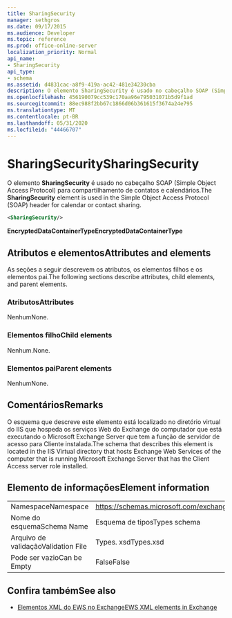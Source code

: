 ```yaml
---
title: SharingSecurity
manager: sethgros
ms.date: 09/17/2015
ms.audience: Developer
ms.topic: reference
ms.prod: office-online-server
localization_priority: Normal
api_name:
- SharingSecurity
api_type:
- schema
ms.assetid: d4831cac-a8f9-419a-ac42-481e34230cba
description: O elemento SharingSecurity é usado no cabeçalho SOAP (Simple Object Access Protocol) para compartilhamento de contatos e calendários.
ms.openlocfilehash: 456190079cc539c170aa96e795031071b5d9f1ad
ms.sourcegitcommit: 88ec988f2bb67c1866d06b361615f3674a24e795
ms.translationtype: MT
ms.contentlocale: pt-BR
ms.lasthandoff: 05/31/2020
ms.locfileid: "44466707"
---
```

# <a name="sharingsecurity"></a><span data-ttu-id="93df4-103">SharingSecurity</span><span class="sxs-lookup"><span data-stu-id="93df4-103">SharingSecurity</span></span>

<span data-ttu-id="93df4-104">O elemento **SharingSecurity** é usado no cabeçalho SOAP (Simple Object Access Protocol) para compartilhamento de contatos e calendários.</span><span class="sxs-lookup"><span data-stu-id="93df4-104">The **SharingSecurity** element is used in the Simple Object Access Protocol (SOAP) header for calendar or contact sharing.</span></span> 
  
```xml
<SharingSecurity/>
```

 <span data-ttu-id="93df4-105">**EncryptedDataContainerType**</span><span class="sxs-lookup"><span data-stu-id="93df4-105">**EncryptedDataContainerType**</span></span>
## <a name="attributes-and-elements"></a><span data-ttu-id="93df4-106">Atributos e elementos</span><span class="sxs-lookup"><span data-stu-id="93df4-106">Attributes and elements</span></span>

<span data-ttu-id="93df4-107">As seções a seguir descrevem os atributos, os elementos filhos e os elementos pai.</span><span class="sxs-lookup"><span data-stu-id="93df4-107">The following sections describe attributes, child elements, and parent elements.</span></span>
  
### <a name="attributes"></a><span data-ttu-id="93df4-108">Atributos</span><span class="sxs-lookup"><span data-stu-id="93df4-108">Attributes</span></span>

<span data-ttu-id="93df4-109">Nenhum</span><span class="sxs-lookup"><span data-stu-id="93df4-109">None.</span></span>
  
### <a name="child-elements"></a><span data-ttu-id="93df4-110">Elementos filho</span><span class="sxs-lookup"><span data-stu-id="93df4-110">Child elements</span></span>

<span data-ttu-id="93df4-111">Nenhum.</span><span class="sxs-lookup"><span data-stu-id="93df4-111">None.</span></span>
  
### <a name="parent-elements"></a><span data-ttu-id="93df4-112">Elementos pai</span><span class="sxs-lookup"><span data-stu-id="93df4-112">Parent elements</span></span>

<span data-ttu-id="93df4-113">Nenhum</span><span class="sxs-lookup"><span data-stu-id="93df4-113">None.</span></span>
  
## <a name="remarks"></a><span data-ttu-id="93df4-114">Comentários</span><span class="sxs-lookup"><span data-stu-id="93df4-114">Remarks</span></span>

<span data-ttu-id="93df4-115">O esquema que descreve este elemento está localizado no diretório virtual do IIS que hospeda os serviços Web do Exchange do computador que está executando o Microsoft Exchange Server que tem a função de servidor de acesso para Cliente instalada.</span><span class="sxs-lookup"><span data-stu-id="93df4-115">The schema that describes this element is located in the IIS Virtual directory that hosts Exchange Web Services of the computer that is running Microsoft Exchange Server that has the Client Access server role installed.</span></span>
  
## <a name="element-information"></a><span data-ttu-id="93df4-116">Elemento de informações</span><span class="sxs-lookup"><span data-stu-id="93df4-116">Element information</span></span>

|||
|:-----|:-----|
|<span data-ttu-id="93df4-117">Namespace</span><span class="sxs-lookup"><span data-stu-id="93df4-117">Namespace</span></span>  <br/> |https://schemas.microsoft.com/exchange/services/2006/types  <br/> |
|<span data-ttu-id="93df4-118">Nome do esquema</span><span class="sxs-lookup"><span data-stu-id="93df4-118">Schema Name</span></span>  <br/> |<span data-ttu-id="93df4-119">Esquema de tipos</span><span class="sxs-lookup"><span data-stu-id="93df4-119">Types schema</span></span>  <br/> |
|<span data-ttu-id="93df4-120">Arquivo de validação</span><span class="sxs-lookup"><span data-stu-id="93df4-120">Validation File</span></span>  <br/> |<span data-ttu-id="93df4-121">Types. xsd</span><span class="sxs-lookup"><span data-stu-id="93df4-121">Types.xsd</span></span>  <br/> |
|<span data-ttu-id="93df4-122">Pode ser vazio</span><span class="sxs-lookup"><span data-stu-id="93df4-122">Can be Empty</span></span>  <br/> |<span data-ttu-id="93df4-123">False</span><span class="sxs-lookup"><span data-stu-id="93df4-123">False</span></span>  <br/> |
   
## <a name="see-also"></a><span data-ttu-id="93df4-124">Confira também</span><span class="sxs-lookup"><span data-stu-id="93df4-124">See also</span></span>



- [<span data-ttu-id="93df4-125">Elementos XML do EWS no Exchange</span><span class="sxs-lookup"><span data-stu-id="93df4-125">EWS XML elements in Exchange</span></span>](ews-xml-elements-in-exchange.md)


